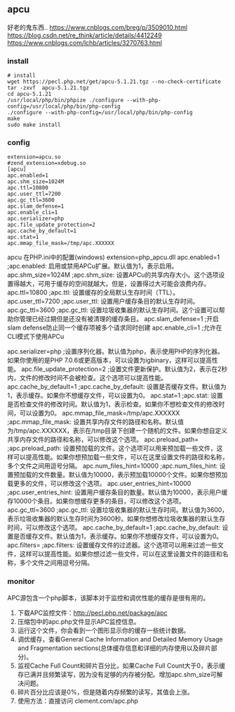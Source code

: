 ## apcu
好老的鬼东西..
https://www.cnblogs.com/breg/p/3509010.html
https://blog.csdn.net/re_think/article/details/4412249
https://www.cnblogs.com/lchb/articles/3270763.html

### install
```shell
# install
wget https://pecl.php.net/get/apcu-5.1.21.tgz --no-check-certificate
tar -zxvf  apcu-5.1.21.tgz
cd apcu-5.1.21
/usr/local/php/bin/phpize ./configure --with-php-config=/usr/local/php/bin/php-config
./configure --with-php-config=/usr/local/php/bin/php-config
make
sudo make install
```

### config
```shell
extension=apcu.so
#zend_extension=xdebug.so
[apcu]
apc.enabled=1
apc.shm_size=1024M
apc.ttl=10800
apc.user_ttl=7200
apc.gc_ttl=3600
apc.slam_defense=1
apc.enable_cli=1
apc.serializer=php
apc.file_update_protection=2
apc.cache_by_default=1
apc.stat=1
apc.mmap_file_mask=/tmp/apc.XXXXXX
```

apcu 在PHP.ini中的配置(windows)
extension=php_apcu.dll
apc.enabled=1      ;apc.enabled: 启用或禁用APCu扩展。默认值为1，表示启用。
apc.shm_size=1024M ;apc.shm_size: 设置APCu的共享内存大小。这个选项设置得越大，可用于缓存的空间就越大。但是，设置得过大可能会浪费内存。
apc.ttl=10800      ;apc.ttl: 设置缓存的全局默认生存时间（TTL）。
apc.user_ttl=7200  ;apc.user_ttl: 设置用户缓存条目的默认生存时间。
apc.gc_ttl=3600    ;apc.gc_ttl: 设置垃圾收集器的默认生存时间。这个设置可以帮助你管理已经过期但是还没有被清理的缓存条目。
apc.slam_defense=1 ;开启slam defense防止同一个缓存项被多个请求同时创建
apc.enable_cli=1   ;允许在CLI模式下使用APCu

apc.serializer=php ;设置序列化器。默认值为php，表示使用PHP的序列化器。如果你使用的是PHP 7.0.6或更高版本，可以设置为igbinary，这样可以提高性能。
apc.file_update_protection=2 ;设置文件更新保护。默认值为2，表示在2秒内，文件的修改时间不会被检查。这个选项可以提高性能。
apc.cache_by_default=1 ;apc.cache_by_default: 设置是否缓存文件。默认值为1，表示缓存。如果你不想缓存文件，可以设置为0。
apc.stat=1 ;apc.stat: 设置是否检查文件的修改时间。默认值为1，表示检查。如果你不想检查文件的修改时间，可以设置为0。
apc.mmap_file_mask=/tmp/apc.XXXXXX ;apc.mmap_file_mask: 设置共享内存文件的路径和名称。默认值为/tmp/apc.XXXXXX，表示在/tmp目录下创建一个随机的文件。如果你想自定义共享内存文件的路径和名称，可以修改这个选项。
apc.preload_path= ;apc.preload_path: 设置预加载的文件。这个选项可以用来预加载一些文件，这样可以提高性能。如果你想预加载一些文件，可以在这里设置文件的路径和名称，多个文件之间用逗号分隔。
apc.num_files_hint=10000 ;apc.num_files_hint: 设置预加载的文件数量。默认值为10000，表示预加载10000个文件。如果你想预加载更多的文件，可以修改这个选项。
apc.user_entries_hint=10000 ;apc.user_entries_hint: 设置用户缓存条目的数量。默认值为10000，表示用户缓存10000个条目。如果你想缓存更多的条目，可以修改这个选项。
apc.gc_ttl=3600 ;apc.gc_ttl: 设置垃圾收集器的默认生存时间。默认值为3600，表示垃圾收集器的默认生存时间为3600秒。如果你想修改垃圾收集器的默认生存时间，可以修改这个选项。
apc.cache_by_default=1 ;apc.cache_by_default: 设置是否缓存文件。默认值为1，表示缓存。如果你不想缓存文件，可以设置为0。
apc.filters= ;apc.filters: 设置缓存文件的过滤器。这个选项可以用来过滤一些文件，这样可以提高性能。如果你想过滤一些文件，可以在这里设置文件的路径和名称，多个文件之间用逗号分隔。

### monitor
APC源包含一个php脚本，该脚本对于监控和调优性能的缓存是很有用的。
1. 下载APC监控文件：http://pecl.php.net/package/apc
2. 压缩包中的apc.php文件显示APC监控信息。
3. 运行这个文件，你会看到一个图形显示你的缓存一些统计数据。
4. 调优缓存，查看General Cache Information and Detailed Memory Usage and Fragmentation sections(总体缓存信息和详细的内存使用以及碎片部分)。
5. 监视Cache Full Count和碎片百分比，如果Cache Full Count大于0，表示缓存已满并且频繁读写，因为没有足够的内存被分配。增加apc.shm_size可解决问题。
6. 碎片百分比应该是0%，但是随着内存频繁的读写，其值会上涨。
7. 使用方法：直接访问 clement.com/apc.php
